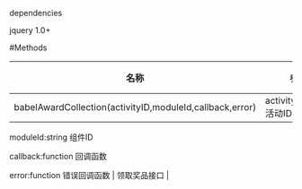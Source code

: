 dependencies

jquery 1.0+




#Methods

| 名称                            |参数                                |说明                           |
| ------------------------------  | --------------------------------- | -------------------------------- |
| babelAwardCollection(activityID,moduleId,callback,error)    |activityID:String 活动ID  

moduleId:string 组件ID  

callback:function 回调函数  

error:function 错误回调函数                 | 领取奖品接口                     |
